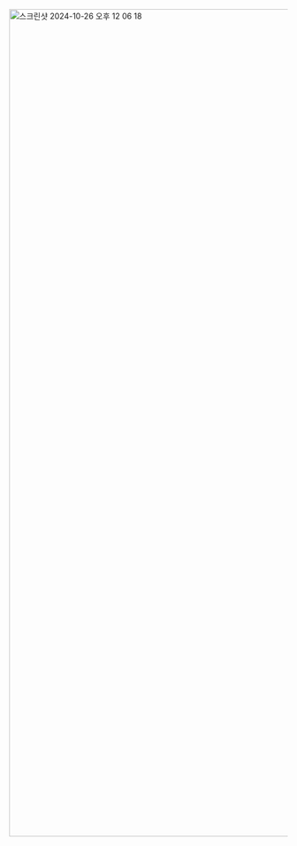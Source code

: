 
<img width="1496" alt="스크린샷 2024-10-26 오후 12 06 18" src="https://github.com/user-attachments/assets/d545f9ba-f0e1-4ee9-b073-e558e66e6163">



<!--
<img width="1477" alt="스크린샷 2024-10-26 오후 12 03 57" src="https://github.com/user-attachments/assets/5fa68e32-c5f1-4933-9b56-07306e306334">
<img width="1494" alt="스크린샷 2024-10-26 오후 12 03 49" src="https://github.com/user-attachments/assets/60d92a1b-3081-42fb-992c-3ac46eb65fc8">
<img width="1482" alt="스크린샷 2024-10-26 오후 12 03 33" src="https://github.com/user-attachments/assets/e6adda66-8ed5-4610-86f7-8a376c0fdcfb">
<img width="1475" alt="스크린샷 2024-10-26 오후 12 03 17" src="https://github.com/user-attachments/assets/7b87e7d8-4c35-406c-a5a9-64b96d71e50c">
<img width=700px src="https://github.com/user-attachments/assets/5bd9ef07-e411-42e3-a981-96db90e6ab57">
![화면 캡처 2024-08-01 120933](https://github.com/user-attachments/assets/5bd9ef07-e411-42e3-a981-96db90e6ab57)
**Here are some ideas to get you started:**

🙋‍♀️ A short introduction - what is your organization all about?
🌈 Contribution guidelines - how can the community get involved?
👩‍💻 Useful resources - where can the community find your docs? Is there anything else the community should know?
🍿 Fun facts - what does your team eat for breakfast?
🧙 Remember, you can do mighty things with the power of [Markdown](https://docs.github.com/github/writing-on-github/getting-started-with-writing-and-formatting-on-github/basic-writing-and-formatting-syntax)

### Front-end (Next.js ➡️)
| <img src="https://avatars.githubusercontent.com/u/174989240?v=4" width=80px alt="강재연"/>   | <img src="https://avatars.githubusercontent.com/u/87259219?v=4" width=80px alt="공소연"/> | <img src="https://avatars.githubusercontent.com/u/93458143?v=4" width=80px alt="이도이"/> | 
| :-----: | :-----: | :-----: |
| [강재연](https://github.com/riverkite0708) | [공소연](https://github.com/Kong-E)  |  [이도이](https://github.com/doyi0107)  | 


### Back-end (Spring 🌱)
| <img src="https://avatars.githubusercontent.com/u/23547185?v=4" width=90px alt="강현우"/>  | <img src="https://avatars.githubusercontent.com/u/83744709?v=4" width=90px alt="길가은"/>  | <img src="https://avatars.githubusercontent.com/u/113408131?v=4" width=90px alt="김혜빈"/>  | <img src="https://avatars.githubusercontent.com/u/127467781?v=4" width=90px alt="공예찐"/>  |
| :-----: | :-----: | :-----: | :-----: |
| [강현우](https://github.com/khwoowoo) | [길가은](https://github.com/rlfrkdms1)  | [김혜빈](https://github.com/qbobl5) | [공예진](https://github.com/yaejinkong) |
-->
